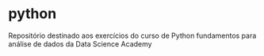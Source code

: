 # python
Repositório destinado aos exercícios do curso de Python fundamentos para análise de dados da Data Science Academy
